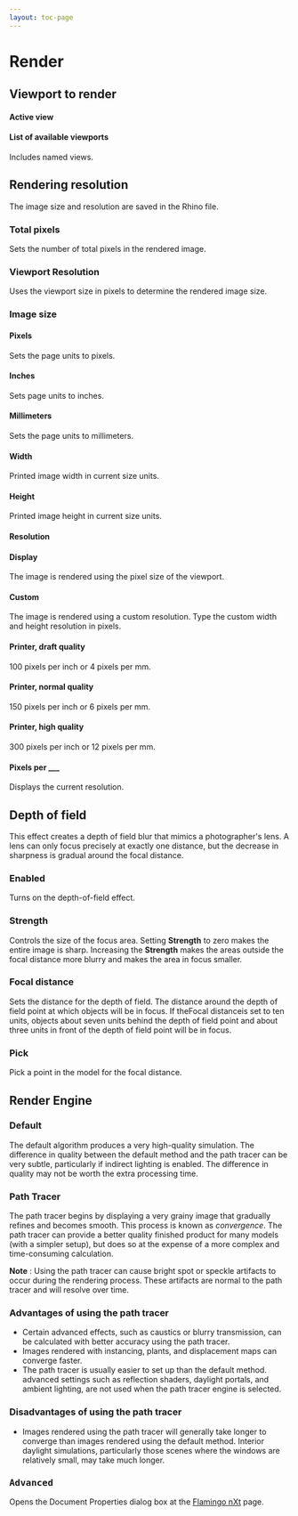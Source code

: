```yaml
---
layout: toc-page
---
```



# Render
 


## Viewport to render
 


#### Active view


#### List of available viewports

Includes named views.


## Rendering resolution
 

The image size and resolution are saved in the Rhino file.


### Total pixels
 

Sets the number of total pixels in the rendered image.


### Viewport Resolution
 

Uses the viewport size in pixels to determine the rendered image size.


### Image size
 


#### Pixels

Sets the page units to pixels.


#### Inches

Sets page units to inches.


#### Millimeters

Sets the page units to millimeters.


#### Width

Printed image width in current size units.


#### Height

Printed image height in current size units.


#### Resolution


#### Display

The image is rendered using the pixel size of the viewport.


#### Custom

The image is rendered using a custom resolution. Type the custom width and height resolution in pixels.


#### Printer, draft quality

100 pixels per inch or 4 pixels per mm.


#### Printer, normal quality

150 pixels per inch or 6 pixels per mm.


#### Printer, high quality

300 pixels per inch or 12 pixels per mm.


#### Pixels per ___

Displays the current resolution.


## Depth of field
 

This effect creates a depth of field blur that mimics a photographer's lens. A lens can only focus precisely at exactly one distance, but the decrease in sharpness is gradual around the focal distance.


### Enabled
 

Turns on the depth-of-field effect.


### Strength
 

Controls the size of the focus area. Setting **Strength** to zero makes the entire image is sharp. Increasing the **Strength** makes the areas outside the focal distance more blurry and makes the area in focus smaller.


### Focal distance
 

Sets the distance for the depth of field. The distance around the depth of field point at which objects will be in focus. If theFocal distanceis set to ten units, objects about seven units behind the depth of field point and about three units in front of the depth of field point will be in focus.


### Pick
 

Pick a point in the model for the focal distance.


## Render Engine
 


### Default
 

The default algorithm produces a very high-quality simulation. The difference in quality between the default method and the path tracer can be very subtle, particularly if indirect lighting is enabled. The difference in quality may not be worth the extra processing time.


### Path Tracer
 

The path tracer begins by displaying a very grainy image that gradually refines and becomes smooth. This process is known as *convergence*. The path tracer can provide a better quality finished product for many models (with a simpler setup), but does so at the expense of a more complex and time-consuming calculation.

 **Note** : Using the path tracer can cause bright spot or speckle artifacts to occur during the rendering process. These artifacts are normal to the path tracer and will resolve over time.


### Advantages of using the path tracer

 * Certain advanced effects, such as caustics or blurry transmission, can be calculated with better accuracy using the path tracer.
 * Images rendered with instancing, plants, and displacement maps can converge faster.
 * The path tracer is usually easier to set up than the default method. advanced settings such as reflection shaders, daylight portals, and ambient lighting, are not used when the path tracer engine is selected.

### Disadvantages of using the path tracer

 * Images rendered using the path tracer will generally take longer to converge than images rendered using the default method. Interior daylight simulations, particularly those scenes where the windows are relatively small, may take much longer.

###  <kbd>Advanced</kbd> 
 

Opens the Document Properties dialog box at the [Flamingo nXt](documentproperties-flamingo.html) page.

